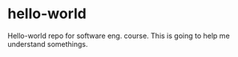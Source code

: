 # hello-world
Hello-world repo for software eng. course.
This is going to help me understand somethings.
